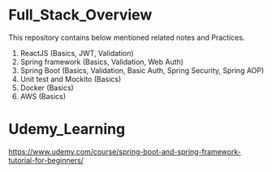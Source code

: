 # Full_Stack_Overview

This repository contains below mentioned related notes and Practices.
1. ReactJS (Basics, JWT, Validation)
2. Spring framework (Basics, Validation, Web Auth)
3. Spring Boot (Basics, Validation, Basic Auth, Spring Security, Spring AOP)
4. Unit test and Mockito (Basics)
5. Docker (Basics)
6. AWS (Basics)

# Udemy_Learning
https://www.udemy.com/course/spring-boot-and-spring-framework-tutorial-for-beginners/
